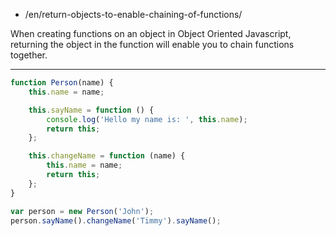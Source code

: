 -   /en/return-objects-to-enable-chaining-of-functions/

When creating functions on an object in Object Oriented Javascript, returning the object in the function will enable you to chain functions together.

---

```js
function Person(name) {
    this.name = name;

    this.sayName = function () {
        console.log('Hello my name is: ', this.name);
        return this;
    };

    this.changeName = function (name) {
        this.name = name;
        return this;
    };
}

var person = new Person('John');
person.sayName().changeName('Timmy').sayName();
```
